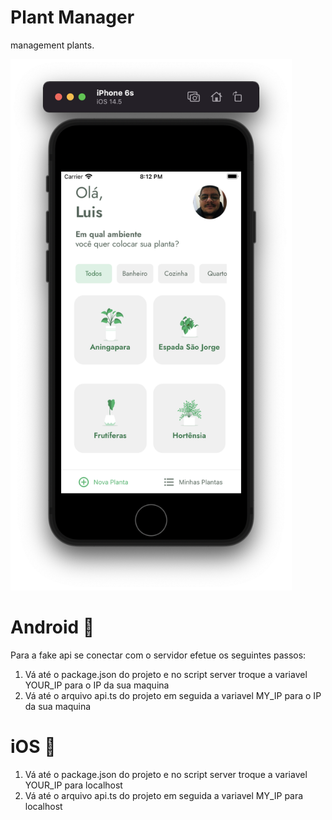 # Plant Manager

management plants.

<img src="./assets/printscreen.png" width="450" height="850"/>


<h1>Android 🤖</h1>
Para a fake api se conectar com o servidor efetue os seguintes passos:

1. Vá até o package.json do projeto e no script server troque a variavel YOUR_IP para o IP da sua maquina 
2. Vá até o arquivo api.ts do projeto em seguida a variavel MY_IP para o IP da sua maquina


<h1>iOS 🍎</h1>

1. Vá até o package.json do projeto e no script server troque a variavel YOUR_IP para localhost
2. Vá até o arquivo api.ts do projeto em seguida a variavel MY_IP para localhost



